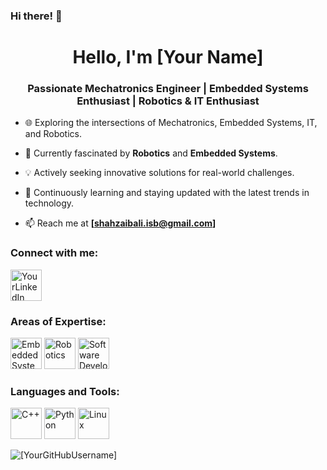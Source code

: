 ### Hi there! 👋
<h1 align="center">Hello, I'm [Your Name]</h1>
<h3 align="center">Passionate Mechatronics Engineer | Embedded Systems Enthusiast | Robotics & IT Enthusiast</h3>

- 🌐 Exploring the intersections of Mechatronics, Embedded Systems, IT, and Robotics.

- 🤖 Currently fascinated by **Robotics** and **Embedded Systems**.

- 💡 Actively seeking innovative solutions for real-world challenges.

- 🌱 Continuously learning and staying updated with the latest trends in technology.

- 📫 Reach me at **[shahzaibali.isb@gmail.com]**

<h3 align="left">Connect with me:</h3>
<p align="left">
  <a href="[[Your LinkedIn Profile]](https://www.linkedin.com/in/shahzaibalinust/)" target="blank"><img align="center" src="https://raw.githubusercontent.com/rahuldkjain/github-profile-readme-generator/master/src/images/icons/Social/linked-in-alt.svg" alt="YourLinkedIn" height="50" width="50" /></a>
  <!-- Add other social media links as needed -->
</p>

<h3 align="left">Areas of Expertise:</h3>
<p align="left">
  <!-- Add icons or relevant images for your areas of expertise -->
  <img src="https://img.icons8.com/color/48/000000/microcontroller.png" alt="Embedded Systems" width="50" height="50"/>
  <img src="https://img.icons8.com/color/48/000000/robot.png" alt="Robotics" width="50" height="50"/>
  <img src="https://img.icons8.com/color/48/000000/code.png" alt="Software Development" width="50" height="50"/>
  <!-- Add more as per your expertise -->
</p>

<h3 align="left">Languages and Tools:</h3>
<p align="left">
  <!-- Add icons for languages and tools you're proficient in -->
  <img src="https://img.icons8.com/color/48/000000/c-plus-plus-logo.png" alt="C++" width="50" height="50"/>
  <img src="https://img.icons8.com/color/48/000000/python.png" alt="Python" width="50" height="50"/>
  <img src="https://img.icons8.com/color/48/000000/linux.png" alt="Linux" width="50" height="50"/>
  <!-- Add more as per your skillset -->
</p>

<p><img align="center" src="https://github-readme-stats.vercel.app/api/top-langs?username=[YourGitHubUsername]&show_icons=true&locale=en&layout=compact" alt="[YourGitHubUsername]" /></p>

<!-- Feel free to customize or add any other relevant information -->
